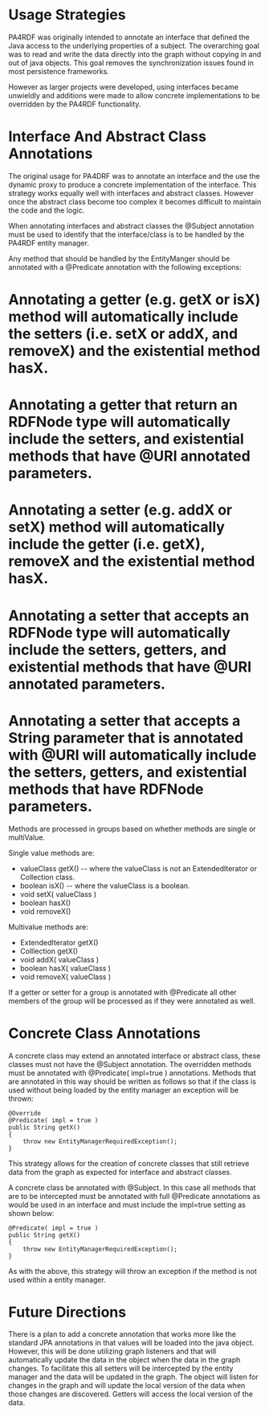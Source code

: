 Usage Strategies
=====

PA4RDF was originally intended to annotate an interface that defined the Java access to the underlying 
properties of a subject.  The overarching goal was to read and write the data directly into the graph 
without copying in and out of java objects.  This goal removes the synchronization issues found in most
persistence frameworks.

However as larger projects were developed, using interfaces became unwieldly and additions were made 
to allow concrete implementations to be overridden by the PA4RDF functionality. 

Interface And Abstract Class Annotations
===

The original usage for PA4DRF was to annotate an interface and the use the dynamic proxy to produce a 
concrete implementation of the interface.  This strategy works equally well with interfaces and 
abstract classes.  However once the abstract class become too complex it becomes difficult to maintain
the code and the logic.

When annotating interfaces and abstract classes the @Subject annotation must be used to identify that
the interface/class is to be handled by the PA4RDF entity manager.  

Any method that should be handled by the EntityManger should be annotated with a @Predicate annotation with the following exceptions:

# Annotating a getter (e.g. getX or isX) method will automatically include the setters (i.e. setX or addX, and removeX) and the existential method hasX.

# Annotating a getter that return an RDFNode type will automatically include the setters, and existential methods that have @URI annotated parameters.

# Annotating a setter (e.g. addX or setX) method will automatically include the getter (i.e. getX), removeX and the existential method hasX.

# Annotating a setter that accepts an RDFNode type will automatically include the setters, getters, and existential methods that have @URI annotated parameters.

# Annotating a setter that accepts a String parameter that is annotated with @URI will automatically include the setters, getters, and existential methods that have RDFNode parameters.

Methods are processed in groups based on whether methods are single or multiValue.

Single value methods are:
* valueClass getX() -- where the valueClass is not an ExtendedIterator or Collection class.
* boolean isX() -- where the valueClass is a boolean.
* void setX( valueClass )
* boolean hasX()
* void removeX()

Multivalue methods are:
* ExtendedIterator<valueClass> getX()
* Colllection<valueClass> getX()
* void addX( valueClass )
* boolean hasX( valueClass )
* void removeX( valueClass )
 
If a getter or setter for a group is annotated with @Predicate all other members of the group will be 
processed as if they were annotated as well.

Concrete Class Annotations
===

A concrete class may extend an annotated interface or abstract class, these classes must not have
the @Subject annotation.  The overridden methods must be annotated with @Predicate( impl=true ) annotations.  Methods that are annotated
in this way should be written as follows so that if the class is used without being loaded by the 
entity manager an exception will be thrown:

	@Override
	@Predicate( impl = true )
	public String getX()
	{
		throw new EntityManagerRequiredException();
	}

This strategy allows for the creation of concrete classes that still retrieve data from the graph as expected for interface and abstract classes.  

A concrete class be annotated with @Subject.  In this case all methods that are to be intercepted must be annotated with full @Predicate annotations as would be used in an interface and must include the 
impl=true setting as shown below:

	@Predicate( impl = true )
	public String getX()
	{
		throw new EntityManagerRequiredException();
	}  

As with the above, this strategy will throw an exception if the method is not used within a entity manager. 

Future Directions
===

There is a plan to add a concrete annotation that works more like the standard JPA annotations in that
values will be loaded into the java object.  However, this will be done utilizing graph listeners and that will automatically update the data in the object when the data in the graph changes.  To facilitate this all setters will be intercepted by the entity manager and the data will be updated in the graph.  The object will listen for changes in the graph and will update the local version of the data when those changes are discovered.  Getters will access the local version of the data.


